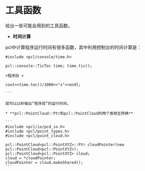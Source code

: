 # 工具函数

给出一些可能会用到的工具函数。

* **时间计算**

pcl中计算程序运行时间有很多函数，其中利用控制台的时间计算是：

````
#include <pcl/console/time.h>

pcl::console::TicToc time; time.tic(); 

+程序段 + 

cout<<time.toc()/1000<<"s"<<endl;

```

就可以以秒输出“程序段”的运行时间。

* **pcl::PointCloud::Ptr和pcl::PointCloud的两个类相互转换**

```
#include <pcl/io/pcd_io.h>
#include <pcl/point_types.h>
#include <pcl/point_cloud.h>
 
pcl::PointCloud<pcl::PointXYZ>::Ptr cloudPointer(new pcl::PointCloud<pcl::PointXYZ>);
pcl::PointCloud<pcl::PointXYZ> cloud;
cloud = *cloudPointer;
cloudPointer = cloud.makeShared();
```

